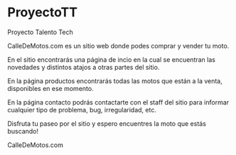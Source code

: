 # ProyectoTT
Proyecto Talento Tech

CalleDeMotos.com es un sitio web donde podes comprar y vender tu moto.

En el sitio encontrarás una página de incio en la cual se encuentran las
novedades y distintos atajos a otras partes del sitio.

En la página productos encontrarás todas las motos que están a la venta,
disponibles en ese momento.

En la página contacto podrás contactarte con el staff del sitio para informar
cualquier tipo de problema, bug, irregularidad, etc.

Disfruta tu paseo por el sitio y espero encuentres la moto que estás buscando!

CalleDeMotos.com
